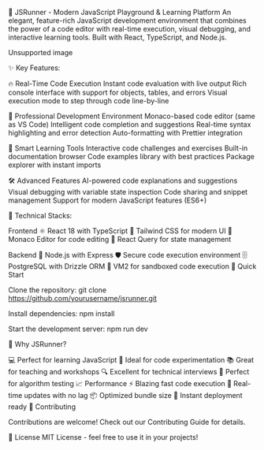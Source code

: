 🚀 JSRunner - Modern JavaScript Playground & Learning Platform
An elegant, feature-rich JavaScript development environment that combines the 
power of a code editor with real-time execution, visual debugging, and interactive
learning tools. Built with React, TypeScript, and Node.js.

Unsupported image

✨ Key Features:

🔥 Real-Time Code Execution
Instant code evaluation with live output
Rich console interface with support for objects, tables, and errors
Visual execution mode to step through code line-by-line

🎨 Professional Development Environment
Monaco-based code editor (same as VS Code)
Intelligent code completion and suggestions
Real-time syntax highlighting and error detection
Auto-formatting with Prettier integration

🧠 Smart Learning Tools
Interactive code challenges and exercises
Built-in documentation browser
Code examples library with best practices
Package explorer with instant imports

🛠️ Advanced Features
AI-powered code explanations and suggestions
Visual debugging with variable state inspection
Code sharing and snippet management
Support for modern JavaScript features (ES6+)

🔧 Technical Stacks: 

Frontend
⚛️ React 18 with TypeScript
🎨 Tailwind CSS for modern UI
📝 Monaco Editor for code editing
🔄 React Query for state management

Backend
📡 Node.js with Express
🛡️ Secure code execution environment
🗄️ PostgreSQL with Drizzle ORM
🔐 VM2 for sandboxed code execution
🚀 Quick Start

Clone the repository:
git clone https://github.com/yourusername/jsrunner.git

Install dependencies:
npm install

Start the development server:
npm run dev

🌟 Why JSRunner?

💻 Perfect for learning JavaScript
🎯 Ideal for code experimentation
📚 Great for teaching and workshops
🔍 Excellent for technical interviews
🧪 Perfect for algorithm testing
📈 Performance
⚡ Blazing fast code execution
🔄 Real-time updates with no lag
📦 Optimized bundle size
🚀 Instant deployment ready
🤝 Contributing

Contributions are welcome! Check out our Contributing Guide for details.

📄 License
MIT License - feel free to use it in your projects!
